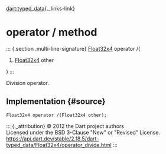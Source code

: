 [dart:typed\_data](../../dart-typed_data/dart-typed_data-library){._links-link}

operator / method
=================

::: {.section .multi-line-signature}
[Float32x4](../float32x4-class) operator /(

1.  [Float32x4](../float32x4-class) other

)
:::

Division operator.

Implementation {#source}
--------------

``` {.language-dart data-language="dart"}
Float32x4 operator /(Float32x4 other);
```

::: {._attribution}
© 2012 the Dart project authors\
Licensed under the BSD 3-Clause \"New\" or \"Revised\" License.\
<https://api.dart.dev/stable/2.18.5/dart-typed_data/Float32x4/operator_divide.html>
:::
